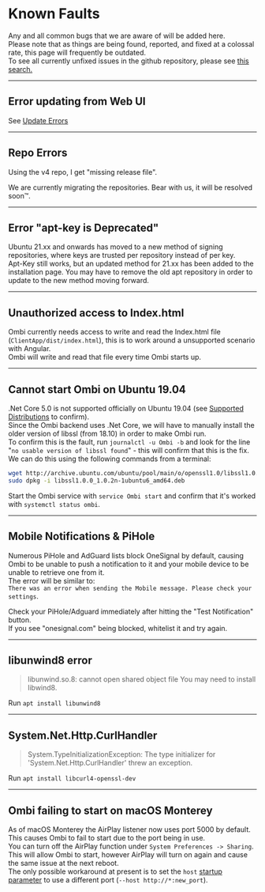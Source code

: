 # Known Faults

Any and all common bugs that we are aware of will be added here.  
Please note that as things are being found, reported, and fixed at a colossal rate, this page will frequently be outdated.  
To see all currently unfixed issues in the github repository, please see [this search.](https://github.com/Ombi-app/Ombi/issues?q=is%3Aopen+is%3Aissue+label%3A%22bug+%2F+issue%22)
***

## Error updating from Web UI

See [Update Errors](../../guides/updating/#automatic-updates)
***

## Repo Errors

Using the v4 repo, I get "missing release file".  

We are currently migrating the repositories. Bear with us, it will be resolved soon™.  
***

## Error "apt-key is Deprecated"

Ubuntu 21.xx and onwards has moved to a new method of signing repositories, where keys are trusted per repository instead of per key.  
Apt-Key still works, but an updated method for 21.xx has been added to the installation page. You may have to remove the old apt repository in order to update to the new method moving forward.  
***

## Unauthorized access to Index.html

Ombi currently needs access to write and read the Index.html file (`ClientApp/dist/index.html`), this is to work around a unsupported scenario with Angular.  
Ombi will write and read that file every time Ombi starts up.
***

## Cannot start Ombi on Ubuntu 19.04

.Net Core 5.0 is not supported officially on Ubuntu 19.04 (see [Supported Distributions](https://docs.microsoft.com/en-us/dotnet/core/install/linux-ubuntu#supported-distributions) to confirm).  
Since the Ombi backend uses .Net Core, we will have to manually install the older version of libssl (from 18.10) in order to make Ombi run.  
To confirm this is the fault, run `journalctl -u Ombi -b` and look for the line "`no usable version of libssl found`" - this will confirm that this is the fix.  
We can do this using the following commands from a terminal:

````bash
wget http://archive.ubuntu.com/ubuntu/pool/main/o/openssl1.0/libssl1.0.0_1.0.2n-1ubuntu6_amd64.deb
sudo dpkg -i libssl1.0.0_1.0.2n-1ubuntu6_amd64.deb
````

Start the Ombi service with `service Ombi start` and confirm that it's worked with `systemctl status ombi`.
***

## Mobile Notifications & PiHole

Numerous PiHole and AdGuard lists block OneSignal by default, causing Ombi to be unable to push a notification to it and your mobile device to be unable to retrieve one from it.  
The error will be similar to:  
`There was an error when sending the Mobile message. Please check your settings`.

Check your PiHole/Adguard immediately after hitting the "Test Notification" button.  
If you see "onesignal.com" being blocked, whitelist it and try again.
***

## libunwind8 error

> libunwind.so.8: cannot open shared object file You may need to install libwind8.  

Run `apt install libunwind8`

***

## System.Net.Http.CurlHandler

> System.TypeInitializationException: The type initializer for 'System.Net.Http.CurlHandler' threw an exception.

Run `apt install libcurl4-openssl-dev`

***

## Ombi failing to start on macOS Monterey

As of macOS Monterey the AirPlay listener now uses port 5000 by default. This causes Ombi to fail to start due to the port being in use.  
You can turn off the AirPlay function under `System Preferences -> Sharing`. This will allow Ombi to start, however AirPlay will turn on again and cause the same issue at the next reboot.  
The only possible workaround at present is to set the `host` [startup parameter](../startup-parameters) to use a different port (`--host http://*:new_port`).  